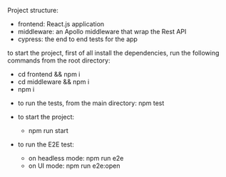 


  Project structure:
 
  - frontend: React.js application 
  - middleware: an Apollo middleware that wrap the Rest API
  - cypress: the end to end tests for the app
  

  to start the project, first of all install the dependencies, run the following commands from the root directory:
  - cd frontend && npm i
  - cd middleware && npm i
  - npm i
  
  * to run the tests, from the main directory: npm test
  * to start the project:
    - npm run start
    
  * to run the E2E test: 
    - on headless mode: npm run e2e
    - on UI mode: npm run e2e:open
   
